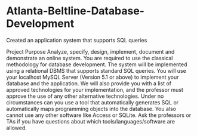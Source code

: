 # Atlanta-Beltline-Database-Development
Created an application system that supports SQL queries

Project Purpose
Analyze, specify, design, implement, document and demonstrate an online system. You are required to use the classical methodology for database development. The system will be implemented using a relational DBMS that supports standard SQL queries. You will use your localhost MySQL Server (Version 5.1 or above) to implement your database and the application. We will also provide you with a list of approved technologies for your implementation, and the professor must approve the use of any other alternative technologies. Under no circumstances can you use a tool that automatically generates SQL or automatically maps programming objects into the database. You also cannot use any other software like Access or SQLite. Ask the professors or TAs if you have questions about which tools/languages/software are allowed.

